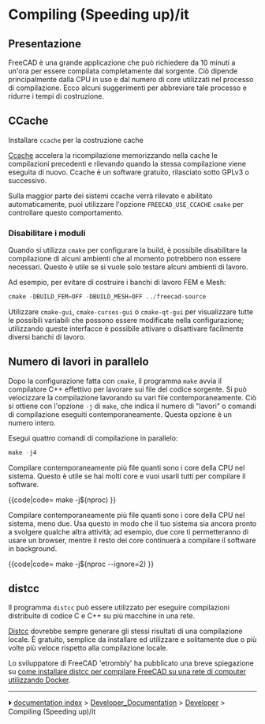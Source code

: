 # Compiling (Speeding up)/it
## Presentazione

FreeCAD è una grande applicazione che può richiedere da 10 minuti a un\'ora per essere compilata completamente dal sorgente. Ciò dipende principalmente dalla CPU in uso e dal numero di core utilizzati nel processo di compilazione. Ecco alcuni suggerimenti per abbreviare tale processo e ridurre i tempi di costruzione.

## CCache

Installare `ccache` per la costruzione cache

[Ccache](https://ccache.dev/) accelera la ricompilazione memorizzando nella cache le compilazioni precedenti e rilevando quando la stessa compilazione viene eseguita di nuovo. Ccache è un software gratuito, rilasciato sotto GPLv3 o successivo.

Sulla maggior parte dei sistemi ccache verrà rilevato e abilitato automaticamente, puoi utilizzare l\'opzione `FREECAD_USE_CCACHE` `cmake` per controllare questo comportamento.



### Disabilitare i moduli 

Quando si utilizza `cmake` per configurare la build, è possibile disabilitare la compilazione di alcuni ambienti che al momento potrebbero non essere necessari. Questo è utile se si vuole solo testare alcuni ambienti di lavoro.

Ad esempio, per evitare di costruire i banchi di lavoro FEM e Mesh:


```python
cmake -DBUILD_FEM=OFF -DBUILD_MESH=OFF ../freecad-source
```

Utilizzare `cmake-gui`, `cmake-curses-gui` o `cmake-qt-gui` per visualizzare tutte le possibili variabili che possono essere modificate nella configurazione; utilizzando queste interfacce è possibile attivare o disattivare facilmente diversi banchi di lavoro.



## Numero di lavori in parallelo 

Dopo la configurazione fatta con `cmake`, il programma `make` avvia il compilatore C++ effettivo per lavorare sui file del codice sorgente. Si può velocizzare la compilazione lavorando su vari file contemporaneamente. Ciò si ottiene con l\'opzione `-j` di `make`, che indica il numero di \"lavori\" o comandi di compilazione eseguiti contemporaneamente. Questa opzione è un numero intero.

Esegui quattro comandi di compilazione in parallelo:


```python
make -j4
```

Compilare contemporaneamente più file quanti sono i core della CPU nel sistema. Questo è utile se hai molti core e vuoi usarli tutti per compilare il software.


{{code|code=
make -j$(nproc)
}}

Compilare contemporaneamente più file quanti sono i core della CPU nel sistema, meno due. Usa questo in modo che il tuo sistema sia ancora pronto a svolgere qualche altra attività; ad esempio, due core ti permetteranno di usare un browser, mentre il resto dei core continuerà a compilare il software in background.


{{code|code=
make -j$(nproc --ignore=2)
}}

## distcc

Il programma `distcc` può essere utilizzato per eseguire compilazioni distribuite di codice C e C++ su più macchine in una rete.

[Distcc](https://www.distcc.org/) dovrebbe sempre generare gli stessi risultati di una compilazione locale. È gratuito, semplice da installare ed utilizzare e solitamente due o più volte più veloce rispetto alla compilazione locale.

Lo sviluppatore di FreeCAD \'etrombly\' ha pubblicato una breve spiegazione su [come installare distcc per compilare FreeCAD su una rete di computer utilizzando Docker](https://forum.freecadweb.org/viewtopic.php?f=4&t=50810&p=459142#p458614).



---
⏵ [documentation index](../README.md) > [Developer_Documentation](Category_Developer_Documentation.md) > [Developer](Category_Developer.md) > Compiling (Speeding up)/it
